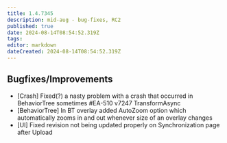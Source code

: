 ```yaml
---
title: 1.4.7345
description: mid-aug - bug-fixes, RC2
published: true
date: 2024-08-14T08:54:52.319Z
tags: 
editor: markdown
dateCreated: 2024-08-14T08:54:52.319Z
---
```


## Bugfixes/Improvements
- [Crash] Fixed(?) a nasty problem with a crash that occurred in BehaviorTree sometimes #EA-510 v7247 TransformAsync
- [BehaviorTree] In BT overlay added AutoZoom option which automatically zooms in and out whenever size of an overlay changes
- [UI] Fixed revision not being updated properly on Synchronization page after Upload








